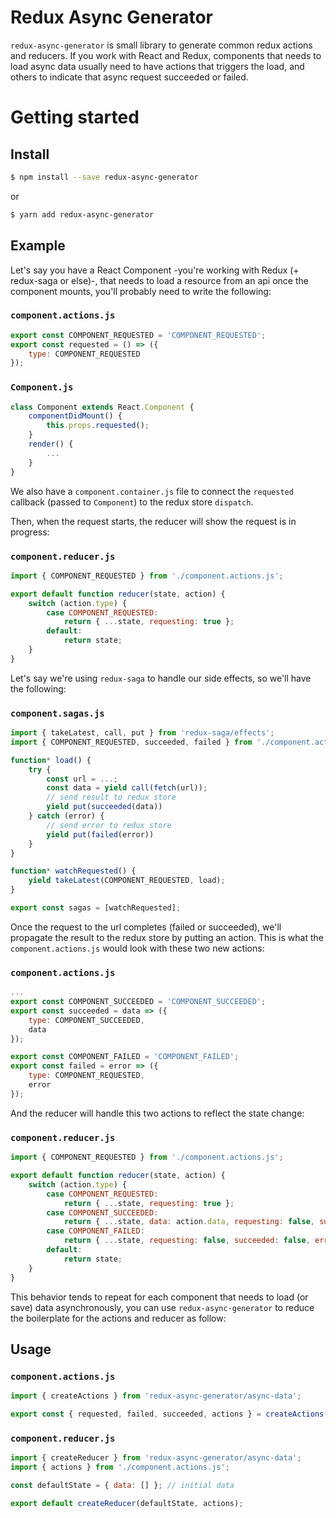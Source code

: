 # Redux Async Generator

`redux-async-generator` is small library to generate common redux actions and reducers. If you work with React and Redux, components that needs to load async data usually need to have actions that triggers the load, and others to indicate that async request succeeded or failed.

# Getting started

## Install

```sh
$ npm install --save redux-async-generator
```

or

```sh
$ yarn add redux-async-generator
```

## Example

Let's say you have a React Component -you're working with Redux (+ redux-saga or else)-, that needs to load a resource from an api once the component mounts, you'll probably need to write the following:

### `component.actions.js`

```javascript
export const COMPONENT_REQUESTED = 'COMPONENT_REQUESTED';
export const requested = () => ({
    type: COMPONENT_REQUESTED
});
```

### `Component.js`

```javascript
class Component extends React.Component {
    componentDidMount() {
        this.props.requested();
    }
    render() {
        ...
    }
}
```

We also have a `component.container.js` file to connect the `requested` callback (passed to `Component`) to the redux store `dispatch`.

Then, when the request starts, the reducer will show the request is in progress:

### `component.reducer.js`

```javascript
import { COMPONENT_REQUESTED } from './component.actions.js';

export default function reducer(state, action) {
    switch (action.type) {
        case COMPONENT_REQUESTED:
            return { ...state, requesting: true };
        default:
            return state;
    }
}
```

Let's say we're using `redux-saga` to handle our side effects, so we'll have the following:

### `component.sagas.js`

```javascript
import { takeLatest, call, put } from 'redux-saga/effects';
import { COMPONENT_REQUESTED, succeeded, failed } from './component.actions.js';

function* load() {
    try {
        const url = ...;
        const data = yield call(fetch(url));
        // send result to redux store
        yield put(succeeded(data))
    } catch (error) {
        // send error to redux store
        yield put(failed(error))
    }
}

function* watchRequested() {
    yield takeLatest(COMPONENT_REQUESTED, load);
}

export const sagas = [watchRequested];
```

Once the request to the url completes (failed or succeeded), we'll propagate the result to the redux store by putting an action. This is what the `component.actions.js` would look with these two new actions:

### `component.actions.js`

```javascript
...
export const COMPONENT_SUCCEEDED = 'COMPONENT_SUCCEEDED';
export const succeeded = data => ({
    type: COMPONENT_SUCCEEDED,
    data
});

export const COMPONENT_FAILED = 'COMPONENT_FAILED';
export const failed = error => ({
    type: COMPONENT_REQUESTED,
    error
});
```

And the reducer will handle this two actions to reflect the state change:

### `component.reducer.js`

```javascript
import { COMPONENT_REQUESTED } from './component.actions.js';

export default function reducer(state, action) {
    switch (action.type) {
        case COMPONENT_REQUESTED:
            return { ...state, requesting: true };
        case COMPONENT_SUCCEEDED:
            return { ...state, data: action.data, requesting: false, succeeded: true, error: null };
        case COMPONENT_FAILED:
            return { ...state, requesting: false, succeeded: false, error: action.error };
        default:
            return state;
    }
}
```

This behavior tends to repeat for each component that needs to load (or save) data asynchronously, you can use `redux-async-generator` to reduce the boilerplate for the actions and reducer as follow:

## Usage

### `component.actions.js`

```javascript
import { createActions } from 'redux-async-generator/async-data';

export const { requested, failed, succeeded, actions } = createActions('COMPONENT');
```

### `component.reducer.js`

```javascript
import { createReducer } from 'redux-async-generator/async-data';
import { actions } from './component.actions.js';

const defaultState = { data: [] }; // initial data

export default createReducer(defaultState, actions);
```
